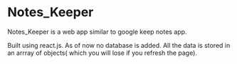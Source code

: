 # Notes_Keeper

Notes_Keeper is a web app similar to google keep notes app.

Built using react.js. As of now no database is added.
All the data is stored in an arrray of objects( which you will lose if you refresh the page).
